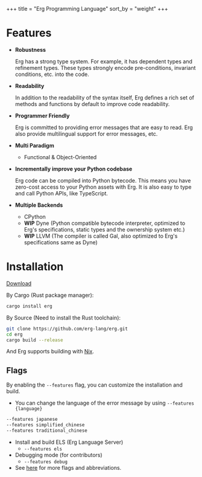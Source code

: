 +++
title = "Erg Programming Language"
sort_by = "weight"
+++

# Features

- __Robustness__

  Erg has a strong type system. For example, it has dependent types and refinement types. These types strongly encode pre-conditions, invariant conditions, etc. into the code.

- __Readability__

  In addition to the readability of the syntax itself, Erg defines a rich set of methods and functions by default to improve code readability.

- __Programmer Friendly__

  Erg is committed to providing error messages that are easy to read. Erg also provide multilingual support for error messages, etc.

- __Multi Paradigm__
  - Functional & Object-Oriented

- __Incrementally improve your Python codebase__

  Erg code can be compiled into Python bytecode. This means you have zero-cost access to your Python assets with Erg. It is also easy to type and call Python APIs, like TypeScript.

- __Multiple Backends__
  - CPython
  - __WIP__ Dyne (Python compatible bytecode interpreter, optimized to Erg's specifications, static types and the ownership system etc.)
  - __WIP__ LLVM (The compiler is called Gal, also optimized to Erg's specifications same as Dyne)

# Installation

[Download](/download)

By Cargo (Rust package manager):

```sh
cargo install erg
```

By Source (Need to install the Rust toolchain):

```sh
git clone https://github.com/erg-lang/erg.git
cd erg
cargo build --release
```

And Erg supports building with [Nix](https://github.com/erg-lang/erg#building-by-nix).

## Flags

By enabling the `--features` flag, you can customize the installation and build.

 - You can change the language of the error message by using  `--features {language}`
```sh 
--features japanese
--features simplified_chinese
--features traditional_chinese
```
 - Install and build ELS (Erg Language Server)
   - `--features els`
 - Debugging mode (for contributors)
   - `--features debug`
 - See [here](https://github.com/erg-lang/erg/blob/main/.cargo/config.toml) for more flags and abbreviations.
